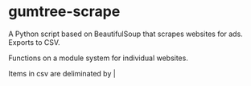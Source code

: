 # gumtree-scrape
A Python script based on BeautifulSoup that scrapes websites for ads. Exports to CSV.

Functions on a module system for individual websites.

Items in csv are deliminated by |
